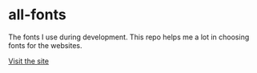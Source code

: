 # all-fonts
The fonts I use during development. This repo helps me a lot in choosing fonts for the websites.

[Visit the site](https://shubha360.github.io/all-fonts/)
